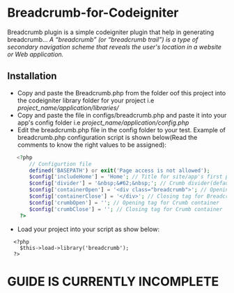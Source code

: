# Breadcrumb-for-Codeigniter
Breadcrumb plugin is a simple codeigniter plugin that help in generating breadcrumb...
_A “breadcrumb” (or “breadcrumb trail”) is a type of secondary navigation scheme that reveals the user's location in a website or Web application._

## Installation
* Copy and paste the Breadcrumb.php from the folder oof this project into the codeigniter library folder for your project i.e _project_name/application/libraries/_
* Copy and paste the file in configs/breadcrumb.php and paste it into your app's config folder i.e _project_name/application/config.php_
* Edit the breadcrumb.php file in the config folder to your test.
  Example of breadcrumb.php configuration script is shown below(Read the comments to know the right values to be assigned):
 ```php
    <?php
        // Configurtion file
        defined('BASEPATH') or exit('Page access is not allowed');
        $config['includeHome'] = 'Home'; // Title for site/app's first page
        $config['divider'] = '&nbsp;&#62;&nbsp;'; // Crumb divider(default is " > ")
        $config['containerOpen'] = '<div class="breadcrumb">'; // Opening tag for Breadcrumb container
        $config['containerClose'] = '</div>'; // Closing tag for Breadcrumb container
        $config['crumbOpen'] = ''; // Opening tag for Crumb container
        $config['crumbClose'] = ''; // Closing tag for Crumb container
     ?>
  ```
  * Load your project into your script as show below:
  ```
    <?php
      $this->load->library('breadcrumb');
    ?>
 ```

# GUIDE IS CURRENTLY INCOMPLETE

